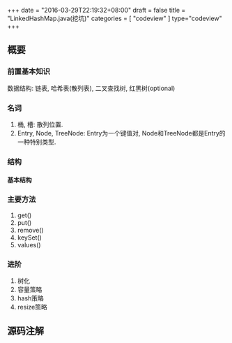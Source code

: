 +++
date = "2016-03-29T22:19:32+08:00"
draft = false
title = "LinkedHashMap.java(挖坑)"
categories = [ "codeview" ]
type="codeview"
+++

## 概要
### 前置基本知识
数据结构: 链表, 哈希表(散列表), 二叉查找树, 红黑树(optional)

### 名词
1. 桶, 槽: 散列位置.
2. Entry, Node, TreeNode: Entry为一个键值对, Node和TreeNode都是Entry的一种特别类型.

### 结构
#### 基本结构


### 主要方法
1. get()
2. put()
3. remove()
4. keySet()
5. values()

### 进阶
1. 树化
2. 容量策略
3. hash策略
4. resize策略

## 源码注解
